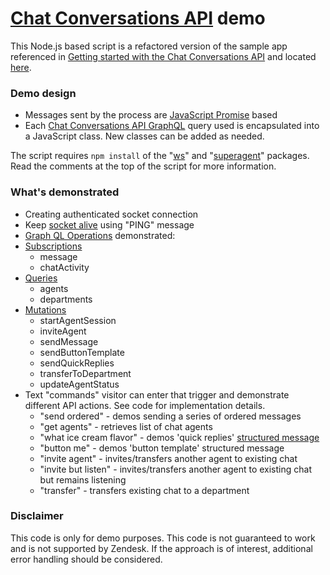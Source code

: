 # [Chat Conversations API](https://developer.zendesk.com/rest_api/docs/chat/conversations-api) demo

This Node.js based script is a refactored version of the sample app referenced in [Getting started with the Chat Conversations API](https://develop.zendesk.com/hc/en-us/articles/360001331787) and located [here](https://codesandbox.io/s/51rorvmwx).

### Demo design

* Messages sent by the process are [JavaScript Promise](https://developer.mozilla.org/en-US/docs/Web/JavaScript/Reference/Global_Objects/Promise) based
* Each [Chat Conversations API GraphQL](https://zendesk.github.io/conversations-api/mutation.doc.html) query used is encapsulated into a JavaScript class. New classes can be added as needed.

The script requires `npm install` of the "[ws](https://github.com/websockets/ws)" and "[superagent](https://github.com/visionmedia/superagent)" packages. Read the comments at the top of the script for more information.

### What's demonstrated

* Creating authenticated socket connection
* Keep [socket alive](https://develop.zendesk.com/hc/en-us/articles/360001331787#end-of-service-signal) using "PING" message
* [Graph QL Operations](https://graphql.org/learn/queries/#operation-name) demonstrated:
 * [Subscriptions](https://zendesk.github.io/conversations-api/subscription.doc.html)
     * message
     * chatActivity
 * [Queries](https://zendesk.github.io/conversations-api/query.doc.html)
     * agents
     * departments
 * [Mutations](https://zendesk.github.io/conversations-api/mutation.doc.html)
     * startAgentSession
     * inviteAgent
     * sendMessage
     * sendButtonTemplate
     * sendQuickReplies
     * transferToDepartment
     * updateAgentStatus
* Text "commands" visitor can enter that trigger and demonstrate different API actions. See code for implementation details.
    * "send ordered" - demos sending a series of ordered messages
    * "get agents" - retrieves list of chat agents
    * "what ice cream flavor" - demos 'quick replies' [structured message](https://support.zendesk.com/hc/en-us/articles/360022184394#topic_vgt_z1s_jgb)
    * "button me" - demos 'button template' structured message
    * "invite agent" - invites/transfers another agent to existing chat
    * "invite but listen" - invites/transfers another agent to existing chat but remains listening
    * "transfer" - transfers existing chat to a department

### Disclaimer

This code is only for demo purposes. This code is not guaranteed to work and is not supported by Zendesk. If the approach is of interest, additional error handling should be considered.
